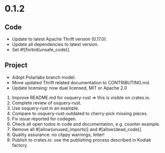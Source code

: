 # 0.1.2

## Code

- Update to latest Apache Thrift version (0.17.0).
- Update all dependencies to latest version.
- Set #![forbid(unsafe_code)].

## Project

- Adopt Polarlabs branch model.
- Move updated Thrift related documentation to CONTRIBUTING.md.
- Update licensing: now dual licensed, MIT or Apache 2.0

1. Improve README.md for osquery-rust => this is visible on crates.io.
2. Complete review of osquery-rust.
3. Use osquery-rust in an example.
4. Compare to osquery-rust-outdated to cherry-pick missing pieces.
5. Fix issue reported for codegen.
6. Check all open todos in code and documentation, e.g. counter example.
7. Remove all #[allow(unused_imports)] and #[allow(dead_code)].
8. Quality assurance: no clippy warnings, linter!
9. Publish to crates.io: use the publishing process described in Kodiak factory.
